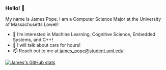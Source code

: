 ### Hello! 👋

My name is James Pope. I am a Computer Science Major at the University of Massachusetts Lowell!
<!--
**jpope15/jpope15** is a ✨ _special_ ✨ repository because its `README.md` (this file) appears on your GitHub profile.
-->

- 🌱 I’m interested in Machine Learning, Cognitive Science, Embedded Systems, and C++!
- 💬 I will talk about cars for hours!
- 📫 Reach out to me at james_pope@student.uml.edu!

[![James's GitHub stats](https://github-readme-stats.vercel.app/api?username=jpope15)](https://github.com/anuraghazra/github-readme-stats)
